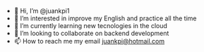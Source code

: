 - 👋 Hi, I’m @juankpi1
- 👀 I’m interested in improve my English and practice all the time
- 🌱 I’m currently learning new tecnologies in the cloud
- 💞️ I’m looking to collaborate on backend development
- 📫 How to reach me my email juankpi@hotmail.com

<!---
juankpi1/juankpi1 is a ✨ special ✨ repository because its `README.md` (this file) appears on your GitHub profile.
You can click the Preview link to take a look at your changes.
--->
